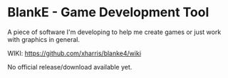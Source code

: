 # BlankE - Game Development Tool
A piece of software I'm developing to help me create games or just work with graphics in general.

WIKI: https://github.com/xharris/blanke4/wiki


No official release/download available yet.
